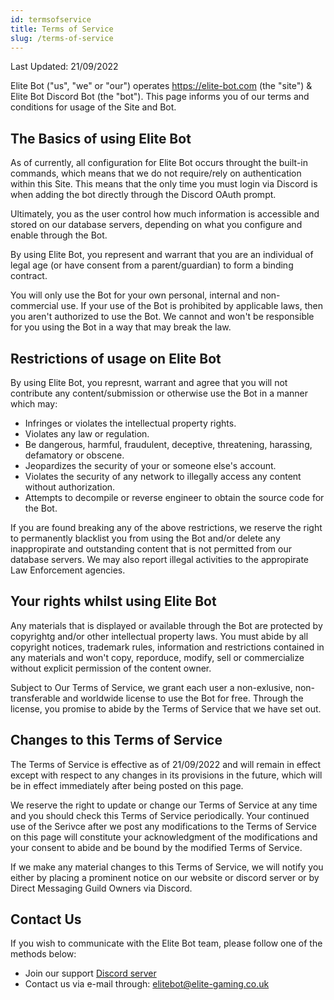 ```yaml
---
id: termsofservice
title: Terms of Service
slug: /terms-of-service
---
```


Last Updated: 21/09/2022

Elite Bot ("us", "we" or "our") operates https://elite-bot.com (the "site") & Elite Bot Discord Bot (the "bot"). This page informs you of our terms and conditions for usage of the Site and Bot.

## The Basics of using Elite Bot

As of currently, all configuration for Elite Bot occurs throught the built-in commands, which means that we do not require/rely on authentication within this Site. This means that the only time you must login via Discord is when adding the bot directly through the Discord OAuth prompt.

Ultimately, you as the user control how much information is accessible and stored on our database servers, depending on what you configure and enable through the Bot.

By using Elite Bot, you represent and warrant that you are an individual of legal age (or have consent from a parent/guardian) to form a binding contract.

You will only use the Bot for your own personal, internal and non-commercial use. If your use of the Bot is prohibited by applicable laws, then you aren't authorized to use the Bot. We cannot and won't be responsible for you using the Bot in a way that may break the law.

## Restrictions of usage on Elite Bot

By using Elite Bot, you represnt, warrant and agree that you will not contribute any content/submission or otherwise use the Bot in a manner which may:

- Infringes or violates the intellectual property rights.
- Violates any law or regulation.
- Be dangerous, harmful, fraudulent, deceptive, threatening, harassing, defamatory or obscene.
- Jeopardizes the security of your or someone else's account.
- Violates the security of any network to illegally access any content without authorization.
- Attempts to decompile or reverse engineer to obtain the source code for the Bot.

If you are found breaking any of the above restrictions, we reserve the right to permanently blacklist you from using the Bot and/or delete any inappropirate and outstanding content that is not permitted from our database servers. We may also report illegal activities to the appropirate Law Enforcement agencies.

## Your rights whilst using Elite Bot

Any materials that is displayed or available through the Bot are protected by copyrightg and/or other intellectual property laws. You must abide by all copyright notices, trademark rules, information and restrictions contained in any materials and won't copy, reporduce, modify, sell or commercialize without explicit permission of the content owner.

Subject to Our Terms of Service, we grant each user a non-exlusive, non-transferable and worldwide license to use the Bot for free. Through the license, you promise to abide by the Terms of Service that we have set out.

## Changes to this Terms of Service

The Terms of Service is effective as of 21/09/2022 and will remain in effect except with respect to any changes in its provisions in the future, which will be in effect immediately after being posted on this page.

We reserve the right to update or change our Terms of Service at any time and you should check this Terms of Service periodically. Your continued use of the Serivce after we post any modifications to the Terms of Service on this page will constitute your acknowledgment of the modifications and your consent to abide and be bound by the modified Terms of Service.

If we make any material changes to this Terms of Service, we will notify you either by placing a prominent notice on our website or discord server or by Direct Messaging Guild Owners via Discord.

## Contact Us

If you wish to communicate with the Elite Bot team, please follow one of the methods below:
- Join our support [Discord server](http://discord.eguk.me)
- Contact us via e-mail through: elitebot@elite-gaming.co.uk